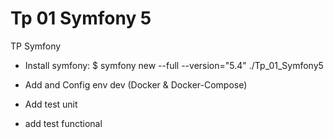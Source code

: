 # Tp 01 Symfony 5

TP Symfony

- Install symfony:
$ symfony new --full --version="5.4" ./Tp_01_Symfony5

- Add and Config env dev (Docker & Docker-Compose)
- Add test unit
- add test functional 